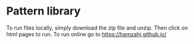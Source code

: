 # Pattern library

To run files locally, simply download the zip file and unzip. Then click on html pages to run.
To run online go to https://hamzahj.github.io/

